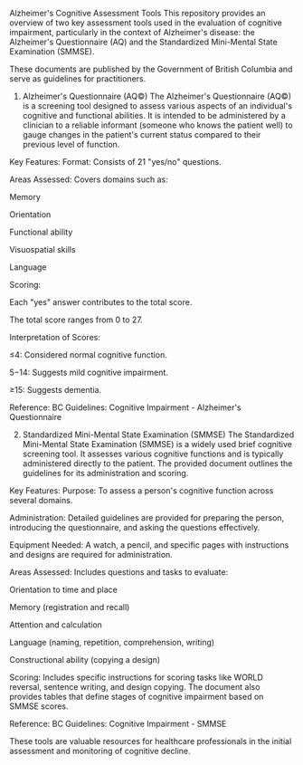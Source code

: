 Alzheimer's Cognitive Assessment Tools
This repository provides an overview of two key assessment tools used in the evaluation of cognitive impairment, particularly in the context of Alzheimer's disease: the Alzheimer's Questionnaire (AQ) and the Standardized Mini-Mental State Examination (SMMSE).

These documents are published by the Government of British Columbia and serve as guidelines for practitioners.

1. Alzheimer's Questionnaire (AQ©)
The Alzheimer's Questionnaire (AQ©) is a screening tool designed to assess various aspects of an individual's cognitive and functional abilities. It is intended to be administered by a clinician to a reliable informant (someone who knows the patient well) to gauge changes in the patient's current status compared to their previous level of function.

Key Features:
Format: Consists of 21 "yes/no" questions.

Areas Assessed: Covers domains such as:

Memory

Orientation

Functional ability

Visuospatial skills

Language

Scoring:

Each "yes" answer contributes to the total score.

The total score ranges from 0 to 27.

Interpretation of Scores:

≤4: Considered normal cognitive function.

5−14: Suggests mild cognitive impairment.

≥15: Suggests dementia.

Reference:
BC Guidelines: Cognitive Impairment - Alzheimer's Questionnaire

2. Standardized Mini-Mental State Examination (SMMSE)
The Standardized Mini-Mental State Examination (SMMSE) is a widely used brief cognitive screening tool. It assesses various cognitive functions and is typically administered directly to the patient. The provided document outlines the guidelines for its administration and scoring.

Key Features:
Purpose: To assess a person's cognitive function across several domains.

Administration: Detailed guidelines are provided for preparing the person, introducing the questionnaire, and asking the questions effectively.

Equipment Needed: A watch, a pencil, and specific pages with instructions and designs are required for administration.

Areas Assessed: Includes questions and tasks to evaluate:

Orientation to time and place

Memory (registration and recall)

Attention and calculation

Language (naming, repetition, comprehension, writing)

Constructional ability (copying a design)

Scoring: Includes specific instructions for scoring tasks like WORLD reversal, sentence writing, and design copying. The document also provides tables that define stages of cognitive impairment based on SMMSE scores.

Reference:
BC Guidelines: Cognitive Impairment - SMMSE

These tools are valuable resources for healthcare professionals in the initial assessment and monitoring of cognitive decline.
